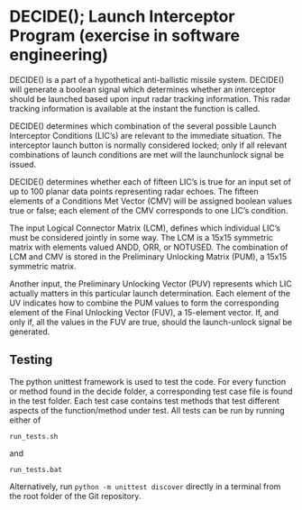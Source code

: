 # DECIDE(); Launch Interceptor Program (exercise in software engineering)

DECIDE() is a part of a hypothetical anti-ballistic missile system.
DECIDE() will generate a boolean signal which determines whether an interceptor should be
launched based upon input radar tracking information. This radar tracking information is available
at the instant the function is called.

DECIDE() determines which combination of the several possible Launch Interceptor Conditions (LIC’s) are relevant to the immediate situation. The interceptor launch button is normally
considered locked; only if all relevant combinations of launch conditions are met will the launchunlock signal be issued.

DECIDE() determines whether each of fifteen LIC’s is true for an input set of up to 100
planar data points representing radar echoes. The fifteen elements of a Conditions Met Vector
(CMV) will be assigned boolean values true or false; each element of the CMV corresponds to one
LIC’s condition.

The input Logical Connector Matrix (LCM), defines which individual LIC’s must be considered jointly in some way. The LCM is a 15x15 symmetric matrix with elements valued ANDD,
ORR, or NOTUSED. The combination of LCM and CMV is stored in the Preliminary Unlocking
Matrix (PUM), a 15x15 symmetric matrix.

Another input, the Preliminary Unlocking Vector (PUV) represents which LIC actually matters
in this particular launch determination. Each element of the UV indicates how to combine the PUM
values to form the corresponding element of the Final Unlocking Vector (FUV), a 15-element
vector. If, and only if, all the values in the FUV are true, should the launch-unlock signal be
generated.

## Testing

The python unittest framework is used to test the code. For every function or method found in the decide folder,
a corresponding test case file is found in the test folder. Each test case contains test methods that test different
aspects of the function/method under test. All tests can be run by running either of
```
run_tests.sh
```
and
```
run_tests.bat
```
Alternatively, run ``python -m unittest discover`` directly in a terminal from the root folder of the Git repository.
